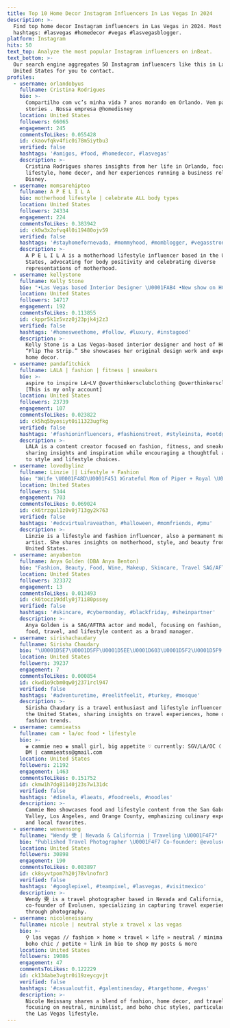 ```yaml
---
title: Top 10 Home Decor Instagram Influencers In Las Vegas In 2024
description: >-
  Find top home decor Instagram influencers in Las Vegas in 2024. Most popular
  hashtags: #lasvegas #homedecor #vegas #lasvegasblogger.
platform: Instagram
hits: 50
text_top: Analyze the most popular Instagram influencers on inBeat.
text_bottom: >-
  Our search engine aggregates 50 Instagram influencers like this in Las Vegas,
  United States for you to contact.
profiles:
  - username: orlandobyus
    fullname: Cristina Rodrigues
    bio: >-
      Compartilho com vc’s minha vida 7 anos morando em Orlando. Vem para os
      stories . Nossa empresa @homedisney
    location: United States
    followers: 66065
    engagement: 245
    commentsToLikes: 0.055428
    id: ckaovfqkv4fic0i78m5iytbu3
    verified: false
    hashtags: '#amigos, #food, #homedecor, #lasvegas'
    description: >-
      Cristina Rodrigues shares insights from her life in Orlando, focusing on
      lifestyle, home decor, and her experiences running a business related to
      Disney.
  - username: momsarehiptoo
    fullname: A P E L I L A
    bio: motherhood lifestyle | celebrate ALL body types
    location: United States
    followers: 24334
    engagement: 224
    commentsToLikes: 0.383942
    id: ck0w3x2ofvq4l0i19480ojv59
    verified: false
    hashtags: '#stayhomefornevada, #mommyhood, #momblogger, #vegasstrong'
    description: >-
      A P E L I L A is a motherhood lifestyle influencer based in the United
      States, advocating for body positivity and celebrating diverse
      representations of motherhood.
  - username: kellystone
    fullname: Kelly Stone
    bio: "•Las Vegas based Interior Designer \U0001FAB4 •New show on HGTV “Flip The Strip\" Coming July 2023! •All posts are my own work"
    location: United States
    followers: 14717
    engagement: 192
    commentsToLikes: 0.113855
    id: ckppr5k1z5vzz0j23pjk4j2z3
    verified: false
    hashtags: '#homesweethome, #follow, #luxury, #instagood'
    description: >-
      Kelly Stone is a Las Vegas-based interior designer and host of HGTV's
      “Flip The Strip.” She showcases her original design work and expertise in
      home decor.
  - username: pandafitchick
    fullname: LALA | fashion | fitness | sneakers
    bio: >-
      aspire to inspire LA➞LV @overthinkersclubclothing @overthinkersclubpod
      [This is my only account]
    location: United States
    followers: 23739
    engagement: 107
    commentsToLikes: 0.023822
    id: ck5hq5byosiyt0i11323ugfkg
    verified: false
    hashtags: '#fashioninfluencers, #fashionstreet, #styleinsta, #ootdguide'
    description: >-
      LALA is a content creator focused on fashion, fitness, and sneakers,
      sharing insights and inspiration while encouraging a thoughtful approach
      to style and lifestyle choices.
  - username: lovedbylinz
    fullname: Linzie || Lifestyle + Fashion
    bio: "》Wife \U0001F48D\U0001F451 》Grateful Mom of Piper + Royal \U0001F478\U0001F934\U0001F3FB 》 Permanent Makeup Artist @beyondskindeepbeauty \U0001F4E9 Collab: DM or LovedByLinzBlog@gmail.com"
    location: United States
    followers: 5344
    engagement: 703
    commentsToLikes: 0.069024
    id: ck6trzgul1z0v0j713gy2k763
    verified: false
    hashtags: '#edcvirtualraveathon, #halloween, #momfriends, #pmu'
    description: >-
      Linzie is a lifestyle and fashion influencer, also a permanent makeup
      artist. She shares insights on motherhood, style, and beauty from the
      United States.
  - username: anyabenton
    fullname: Anya Golden (DBA Anya Benton)
    bio: "Fashion, Beauty, Food, Wine, Makeup, Skincare, Travel SAG/AFTRA actor & model brand manager for @smgjimmy \U0001F3B6 \U0001F4CD\U0001D4DB\U0001D4F8\U0001D4FC \U0001D4D0\U0001D4F7\U0001D4F0\U0001D4EE\U0001D4F5\U0001D4EE\U0001D4FC \U0001F48D @robertjohngolden ♡♎️\U0001F426\U0001F436\U0001F436"
    location: United States
    followers: 323372
    engagement: 13
    commentsToLikes: 0.013493
    id: ck6tocz19ddly0j71i80pssey
    verified: false
    hashtags: '#skincare, #cybermonday, #blackfriday, #sheinpartner'
    description: >-
      Anya Golden is a SAG/AFTRA actor and model, focusing on fashion, beauty,
      food, travel, and lifestyle content as a brand manager.
  - username: sirishachaudary
    fullname: Sirisha Chaudary
    bio: "\U0001D5E7\U0001D5FF\U0001D5EE\U0001D603\U0001D5F2\U0001D5F9 \U0001D5D8\U0001D5FB\U0001D601\U0001D5F5\U0001D602\U0001D600\U0001D5F6\U0001D5EE\U0001D600\U0001D601✈️ ||\U0001D5DB\U0001D5FC\U0001D5FA\U0001D5F2 \U0001D5D7\U0001D5F2\U0001D5F0\U0001D5FC\U0001D5FF\U0001F3E1 ||\U0001D5DF\U0001D5F6\U0001D5F3\U0001D5F2\U0001D5E6\U0001D601\U0001D606\U0001D5F9\U0001D5F2\U0001F457\U0001F378\U0001F460 ✈️ 30 Countries & Counting\U0001F60E Shop my looks⬇️"
    location: United States
    followers: 39237
    engagement: 7
    commentsToLikes: 0.000854
    id: ckwd1o9cbm0qw0j2371rcl947
    verified: false
    hashtags: '#adventuretime, #reelitfeelit, #turkey, #mosque'
    description: >-
      Sirisha Chaudary is a travel enthusiast and lifestyle influencer based in
      the United States, sharing insights on travel experiences, home decor, and
      fashion trends.
  - username: cammieatss
    fullname: cam • la/oc food • lifestyle
    bio: >-
      ❀ cammie neo ❀ small girl, big appetite ♡︎ currently: SGV/LA/OC ☾ contact:
      DM | cammieatss@gmail.com
    location: United States
    followers: 21192
    engagement: 1463
    commentsToLikes: 0.151752
    id: ckmw1h7dg81140j23s7w131dc
    verified: false
    hashtags: '#dinela, #laeats, #foodreels, #noodles'
    description: >-
      Cammie Neo showcases food and lifestyle content from the San Gabriel
      Valley, Los Angeles, and Orange County, emphasizing culinary experiences
      and local favorites.
  - username: wenwensong
    fullname: "Wendy 雯 | Nevada & California | Traveling \U0001F4F7"
    bio: "Published Travel Photographer \U0001F4F7 Co-founder: @evolusencom \U0001F3E0 Las Vegas & Los Angeles \U0001F4E7: info@wenwensong.com Blog \U0001F447"
    location: United States
    followers: 30898
    engagement: 190
    commentsToLikes: 0.083897
    id: ck8syvtpom7h20j78vlnofnr3
    verified: false
    hashtags: '#googlepixel, #teampixel, #lasvegas, #visitmexico'
    description: >-
      Wendy 雯 is a travel photographer based in Nevada and California,
      co-founder of Evolusen, specializing in capturing travel experiences
      through photography.
  - username: nicoleneissany
    fullname: nicole | neutral style x travel x las vegas
    bio: >-
      ⚲ las vegas // fashion × home × travel × life » neutral / minimalist /
      boho chic / petite ☼ link in bio to shop my posts & more
    location: United States
    followers: 19086
    engagement: 47
    commentsToLikes: 0.122229
    id: ck134abe3vgtr0i19zeycgvjt
    verified: false
    hashtags: '#casualoutfit, #galentinesday, #targethome, #vegas'
    description: >-
      Nicole Neissany shares a blend of fashion, home decor, and travel content,
      focusing on neutral, minimalist, and boho chic styles, particularly within
      the Las Vegas lifestyle.
---
```


